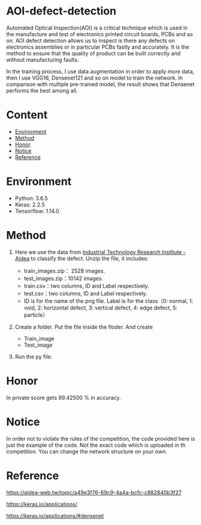 # AOI-defect-detection

Automated Optical Inspection(AOI) is a critical technique which is used in the manufacture and test of electronics printed circuit boards, PCBs and so on. AOI defect detection allows us to inspect is there any defects on electronics assemblies or in particular PCBs fastly and accurately. It is the method to ensure that the quality of product can be built correctly and without manufacturing faults.

In the training process, I use data augmentation in order to apply more data, then I use VGG16, Densenet121 and so on model to train the network. In comparison with multiple pre-trained model, the result shows that Densenet performs the best among all.


# Content

  * [Environment](#Environment)
  * [Method](#Method)
  * [Honor](#Honor)
  * [Notice](#Notice)
  * [Reference](#Reference)
  

# Environment

   * Python: 3.6.5
   * Keras: 2.2.5
   * Tensorflow: 1.14.0
   
# Method
  1. Here we use the data from [Industrial Technology Research Institute - Aidea](https://aidea-web.tw/topic/a49e3f76-69c9-4a4a-bcfc-c882840b3f27) to classify the defect. Unzip the file, it includes:
  
      * train_images.zip： 2528 images.
      * test_images.zip：10142 images.
      * train.csv：two columns, ID and Label respectively.
      * test.csv：two columns, ID and Label respectively.
      * ID is for the name of the png file. Label is for the class（0: normal, 1: void, 2: horizontal defect, 3: vertical defect, 4: edge   defect, 5: particle）
  
  2. Create a folder. Put the file inside the floder. And create
  
      * Train_image
      * Test_image
      
  3. Run the py file.



# Honor

In private score gets  99.42500 % in accuracy.

# Notice

In order not to violate the rules of the competition, the code provided here is just the example of the code. Not the exact code which is uploaded in th competition. You can change the network structure on your own.

# Reference

https://aidea-web.tw/topic/a49e3f76-69c9-4a4a-bcfc-c882840b3f27

https://keras.io/applications/

https://keras.io/applications/#densenet
